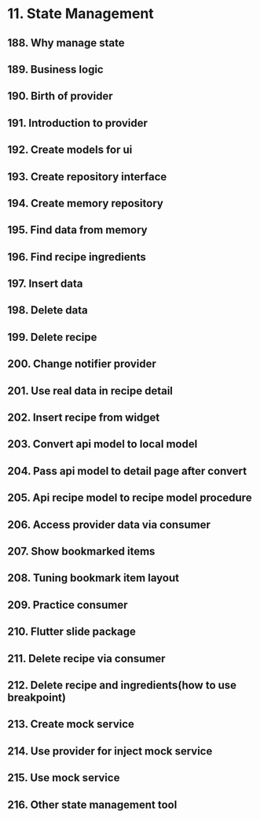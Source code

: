 # 11. State Management

## 188. Why manage state
## 189. Business logic
## 190. Birth of provider
## 191. Introduction to provider
## 192. Create models for ui
## 193. Create repository interface
## 194. Create memory repository
## 195. Find data from memory
## 196. Find recipe ingredients
## 197. Insert data
## 198. Delete data
## 199. Delete recipe
## 200. Change notifier provider
## 201. Use real data in recipe detail
## 202. Insert recipe from widget
## 203. Convert api model to local model
## 204. Pass api model to detail page after convert
## 205. Api recipe model to recipe model procedure
## 206. Access provider data via consumer
## 207. Show bookmarked items
## 208. Tuning bookmark item layout
## 209. Practice consumer
## 210. Flutter slide package
## 211. Delete recipe via consumer
## 212. Delete recipe and ingredients(how to use breakpoint)
## 213. Create mock service
## 214. Use provider for inject mock service
## 215. Use mock service
## 216. Other state management tool